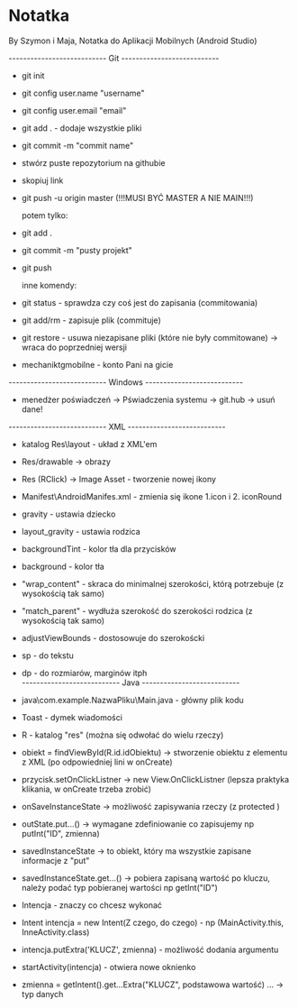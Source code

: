 # Notatka
By Szymon i Maja,
Notatka do Aplikacji Mobilnych (Android Studio)

--------------------------- Git ---------------------------
- git init

- git config user.name "username"
- git config user.email "email"

- git add . - dodaje wszystkie pliki
- git commit -m "commit name"
- stwórz puste repozytorium na githubie
- skopiuj link
- git push -u origin master (!!!MUSI BYĆ MASTER A NIE MAIN!!!)
	
	potem tylko:
- git add .
- git commit -m "pusty projekt"
- git push

  inne komendy:
- git status - sprawdza czy coś jest do zapisania (commitowania)
- git add/rm <file> -  zapisuje plik (commituje)
- git restore <file> - usuwa niezapisane pliki (które nie były commitowane) -> wraca do poprzedniej wersji

- mechaniktgmobilne - konto Pani na gicie

--------------------------- Windows ---------------------------

- menedżer poświadczeń -> Pświadczenia systemu -> git.hub -> usuń dane!

--------------------------- XML ---------------------------
- katalog Res\layout - układ z XML'em
- Res/drawable -> obrazy
- Res (RClick) -> Image Asset - tworzenie nowej ikony
- Manifest\AndroidManifes.xml - zmienia się ikone 1.icon i 2. iconRound

- gravity - ustawia dziecko
- layout_gravity - ustawia rodzica
- backgroundTint - kolor tła dla przycisków
- background - kolor tła
  
- "wrap_content" - skraca do minimalnej szerokości, którą potrzebuje (z wysokością tak samo)
- "match_parent" - wydłuża szerokość do szerokości rodzica (z wysokością tak samo)
- adjustViewBounds - dostosowuje do szerokoścki
  
- sp - do tekstu
- dp - do rozmiarów, marginów itph  
--------------------------- Java ---------------------------
- java\com.example.NazwaPliku\Main.java - główny plik kodu

- Toast - dymek wiadomości

- R - katalog "res" (można się odwołać do wielu rzeczy)
- obiekt = findViewById(R.id.idObiektu) -> stworzenie obiektu z elementu z XML (po odpowiedniej lini w onCreate)
- przycisk.setOnClickListner -> new View.OnClickListner  (lepsza praktyka klikania, w onCreate trzeba zrobić)
  
- onSaveInstanceState -> możliwość zapisywania rzeczy (z protected	)
- outState.put...() -> 	wymagane zdefiniowanie co zapisujemy np putInt("ID", zmienna)
  
- savedInstanceState -> to obiekt, który ma wszystkie zapisane informacje z "put"
- savedInstanceState.get...() -> pobiera zapisaną wartość po kluczu, należy podać typ pobieranej wartości np getInt("ID")

- Intencja - znaczy co chcesz wykonać
- Intent intencja = new Intent(Z czego, do czego) - np (MainActivity.this, InneActivity.class)
- intencja.putExtra('KLUCZ', zmienna) - możliwość dodania argumentu 
- startActivity(intencja) - otwiera nowe oknienko
- zmienna = getIntent().get...Extra("KLUCZ", podstawowa wartość) ... -> typ danych
